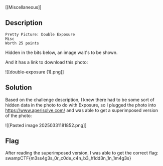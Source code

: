 [[Miscellaneous]]

## Description

```
Pretty Picture: Double Exposure
Misc
Worth 25 points
```

Hidden in the bits below, an image wait's to be shown.

And it has a link to download this photo:

![[double-exposure (1).png]]


## Solution

Based on the challenge description, I knew there had to be some sort of hidden data in the photo to do with Exposure, so I plugged the photo into https://www.aperisolve.com/  and was able to get a superimposed version of the photo:

![[Pasted image 20250331181852.png]]


## Flag

After reading the superimposed version, I was able to get the correct flag:
swampCTF{m3ss4g3s_0r_c0de_c4n_b3_h1dd3n_1n_1m4g3s}